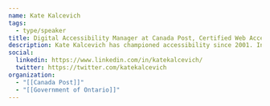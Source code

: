 ```yaml
---
name: Kate Kalcevich
tags:
  - type/speaker
title: Digital Accessibility Manager at Canada Post, Certified Web Accessibility Specialist
description: Kate Kalcevich has championed accessibility since 2001. In the last decade, she redesigned Ontario.ca, developed the Inclusive Design Toolkit, created Ontario’s design guide, and taught role-based digital accessibility. Currently she is leading Canada Post in making their websites and applications accessible while building capacity within the digital team to embed accessibility into their daily work.
social:
  linkedin: https://www.linkedin.com/in/katekalcevich/
  twitter: https://twitter.com/katekalcevich
organization:
  - "[[Canada Post]]"
  - "[[Government of Ontario]]"
---
```

